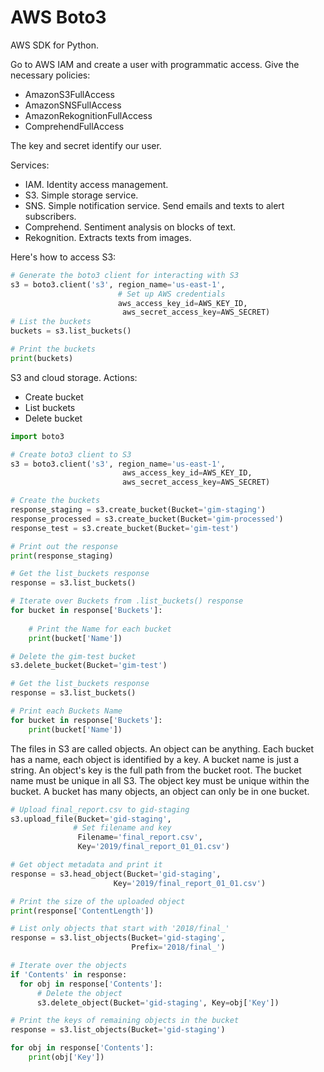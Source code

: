 # AWS Boto3

AWS SDK for Python. 

Go to AWS IAM and create a user with programmatic access. Give the necessary policies:

* AmazonS3FullAccess
* AmazonSNSFullAccess
* AmazonRekognitionFullAccess
* ComprehendFullAccess

The key and secret identify our user. 

Services: 

* IAM. Identity access management.
* S3. Simple storage service. 
* SNS. Simple notification service. Send emails and texts to alert subscribers. 
* Comprehend. Sentiment analysis on blocks of text. 
* Rekognition. Extracts texts from images.

Here's how to access S3:

```python
# Generate the boto3 client for interacting with S3
s3 = boto3.client('s3', region_name='us-east-1', 
                        # Set up AWS credentials 
                        aws_access_key_id=AWS_KEY_ID, 
                         aws_secret_access_key=AWS_SECRET)
# List the buckets
buckets = s3.list_buckets()

# Print the buckets
print(buckets)
```

S3 and cloud storage. Actions:

* Create bucket
* List buckets
* Delete bucket

```python
import boto3

# Create boto3 client to S3
s3 = boto3.client('s3', region_name='us-east-1', 
                         aws_access_key_id=AWS_KEY_ID, 
                         aws_secret_access_key=AWS_SECRET)

# Create the buckets
response_staging = s3.create_bucket(Bucket='gim-staging')
response_processed = s3.create_bucket(Bucket='gim-processed')
response_test = s3.create_bucket(Bucket='gim-test')

# Print out the response
print(response_staging)
```

```python
# Get the list_buckets response
response = s3.list_buckets()

# Iterate over Buckets from .list_buckets() response
for bucket in response['Buckets']:
  
  	# Print the Name for each bucket
    print(bucket['Name'])
```

```python
# Delete the gim-test bucket
s3.delete_bucket(Bucket='gim-test')

# Get the list_buckets response
response = s3.list_buckets()

# Print each Buckets Name
for bucket in response['Buckets']:
    print(bucket['Name'])
```

The files in S3 are called objects. An object can be anything. Each bucket has a name, each object is identified by a key. A bucket name is just a string. An object's key is the full path from the bucket root. The bucket name must be unique in all S3. The object key must be unique within the bucket. A bucket has many objects, an object can only be in one bucket. 

```python
# Upload final_report.csv to gid-staging
s3.upload_file(Bucket='gid-staging',
              # Set filename and key
               Filename='final_report.csv', 
               Key='2019/final_report_01_01.csv')

# Get object metadata and print it
response = s3.head_object(Bucket='gid-staging', 
                       Key='2019/final_report_01_01.csv')

# Print the size of the uploaded object
print(response['ContentLength'])
```

```python
# List only objects that start with '2018/final_'
response = s3.list_objects(Bucket='gid-staging', 
                           Prefix='2018/final_')

# Iterate over the objects
if 'Contents' in response:
  for obj in response['Contents']:
      # Delete the object
      s3.delete_object(Bucket='gid-staging', Key=obj['Key'])

# Print the keys of remaining objects in the bucket
response = s3.list_objects(Bucket='gid-staging')

for obj in response['Contents']:
  	print(obj['Key'])
```





